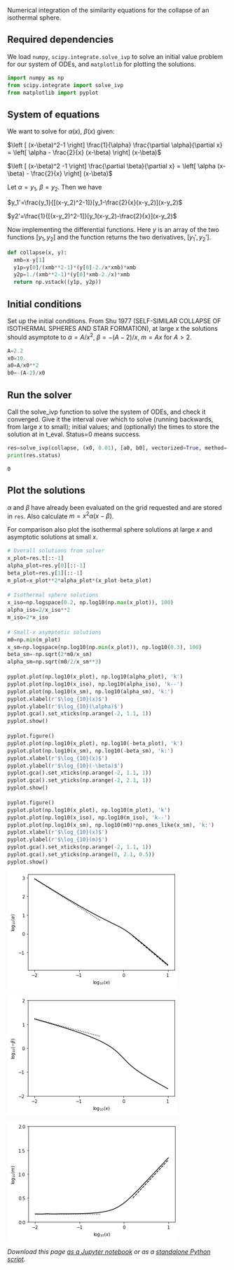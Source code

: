 Numerical integration of the similarity equations for the collapse of an isothermal sphere.

## Required dependencies

We load `numpy`, `scipy.integrate.solve_ivp` to solve an initial value problem for our system of ODEs, and `matplotlib` for plotting the solutions.


```python
import numpy as np
from scipy.integrate import solve_ivp
from matplotlib import pyplot
```

## System of equations

We want to solve for $\alpha(x)$, $\beta(x)$ given:

$\left [ (x-\beta)^2-1 \right]  \frac{1}{\alpha} \frac{\partial \alpha}{\partial x} = \left[  \alpha  -  \frac{2}{x} (x-\beta) \right]  (x-\beta)$

$\left [ (x-\beta)^2 -1 \right] \frac{\partial \beta}{\partial x} = \left[  \alpha  (x-\beta)  -  \frac{2}{x} \right] (x-\beta)$

Let $\alpha = y_1$, $\beta = y_2$.  Then we have

$y_1'=\frac{y_1}{[(x-y_2)^2-1]}[y_1-\frac{2}{x}(x-y_2)](x-y_2)$

$y2'=\frac{1}{[(x-y_2)^2-1]}[y_1(x-y_2)-\frac{2}{x}](x-y_2)$

Now implementing the differential functions.  Here $y$ is an array of the two functions $[y_1, y_2]$ and the function returns the two derivatives, $[y_1',y_2']$.


```python
def collapse(x, y):
  xmb=x-y[1]
  y1p=y[0]/(xmb**2-1)*(y[0]-2./x*xmb)*xmb
  y2p=1./(xmb**2-1)*(y[0]*xmb-2./x)*xmb
  return np.vstack((y1p, y2p))

```

## Initial conditions

Set up the initial conditions.  From Shu 1977 (SELF-SIMILAR COLLAPSE OF ISOTHERMAL SPHERES AND STAR FORMATION), at large $x$ the solutions should asymptote to $\alpha=A/x^2$, $\beta=-(A-2)/x$, $m=Ax$ for $A>2$.


```python
A=2.2
x0=10.
a0=A/x0**2
b0=-(A-2)/x0

```

## Run the solver

Call the solve_ivp function to solve the system of ODEs, and check it converged.  Give it the interval over which to solve (running backwards, from large $x$ to small); initial values; and (optionally) the times to store the solution at in t_eval.  Status=0 means success.


```python
res=solve_ivp(collapse, (x0, 0.01), [a0, b0], vectorized=True, method='RK45', t_eval=np.logspace(-2, np.log10(x0), 200)[::-1])
print(res.status)

```

    0


## Plot the solutions

$\alpha$ and $\beta$ have already been evaluated on the grid requested and are stored in `res`.  Also calculate $m = x^2 \alpha (x - \beta)$.

For comparison also plot the isothermal sphere solutions at large $x$ and asymptotic solutions at small $x$.


```python
# Overall solutions from solver
x_plot=res.t[::-1]
alpha_plot=res.y[0][::-1]
beta_plot=res.y[1][::-1]
m_plot=x_plot**2*alpha_plot*(x_plot-beta_plot)

# Isothermal sphere solutions
x_iso=np.logspace(0.2, np.log10(np.max(x_plot)), 100)
alpha_iso=2/x_iso**2
m_iso=2*x_iso

# Small-x asymptotic solutions
m0=np.min(m_plot)
x_sm=np.logspace(np.log10(np.min(x_plot)), np.log10(0.3), 100)
beta_sm=-np.sqrt(2*m0/x_sm)
alpha_sm=np.sqrt(m0/2/x_sm**3)

pyplot.plot(np.log10(x_plot), np.log10(alpha_plot), 'k')
pyplot.plot(np.log10(x_iso), np.log10(alpha_iso), 'k--')
pyplot.plot(np.log10(x_sm), np.log10(alpha_sm), 'k:')
pyplot.xlabel(r'$\log_{10}(x)$')
pyplot.ylabel(r'$\log_{10}(\alpha)$')
pyplot.gca().set_xticks(np.arange(-2, 1.1, 1))
pyplot.show()

pyplot.figure()
pyplot.plot(np.log10(x_plot), np.log10(-beta_plot), 'k')
pyplot.plot(np.log10(x_sm), np.log10(-beta_sm), 'k:')
pyplot.xlabel(r'$\log_{10}(x)$')
pyplot.ylabel(r'$\log_{10}(-\beta)$')
pyplot.gca().set_xticks(np.arange(-2, 1.1, 1))
pyplot.gca().set_yticks(np.arange(-2, 2.1, 1))
pyplot.show()

pyplot.figure()
pyplot.plot(np.log10(x_plot), np.log10(m_plot), 'k')
pyplot.plot(np.log10(x_iso), np.log10(m_iso), 'k--')
pyplot.plot(np.log10(x_sm), np.log10(m0)*np.ones_like(x_sm), 'k:')
pyplot.xlabel(r'$\log_{10}(x)$')
pyplot.ylabel(r'$\log_{10}(m)$')
pyplot.gca().set_xticks(np.arange(-2, 1.1, 1))
pyplot.gca().set_yticks(np.arange(0, 2.1, 0.5))
pyplot.show()


```


![png](../nb_img/phys417/collapse_9_0.png)



![png](../nb_img/phys417/collapse_9_1.png)



![png](../nb_img/phys417/collapse_9_2.png)


_Download this page [as a Jupyter notebook](https://github.com/vuw-scps/python-physics/raw/master/notebooks/phys417/collapse.ipynb) or as a [standalone Python script](https://github.com/vuw-scps/python-physics/raw/master/scripts/phys417/collapse.py)._
